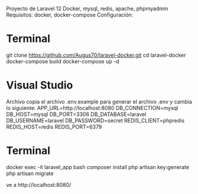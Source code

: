 Proyecto de Laravel 12
Docker, mysql, redis, apache, phpmyadmin
Requisitos: docker, docker-compose
Configuración:

# Terminal
  git clone https://github.com/Augus70/laravel-docker.git
  cd laravel-docker
  docker-compose build
  docker-compose up -d
# Visual Studio
  Archivo copia el archivo .env.example para generar el archivo .env y cambia lo siguiente:
    APP_URL=http://localhost:8080
    DB_CONNECTION=mysql
    DB_HOST=mysql
    DB_PORT=3306
    DB_DATABASE=laravel
    DB_USERNAME=laravel
    DB_PASSWORD=secret
    REDIS_CLIENT=phpredis
    REDIS_HOST=redis
    REDIS_PORT=6379
# Terminal
  docker exec -it laravel_app bash
  composer install
  php artisan key:generate
  php artisan migrate

ve a http://localhost:8080/
